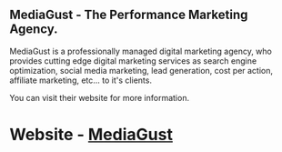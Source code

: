## MediaGust - The Performance Marketing Agency. 

MediaGust is a professionally managed digital marketing agency, who provides cutting edge digital marketing services as search engine optimization, social media marketing, lead generation, cost per action, affiliate marketing, etc... to it's clients.

You can visit their website for more information.

# Website - [MediaGust](https://mediagust.com)
